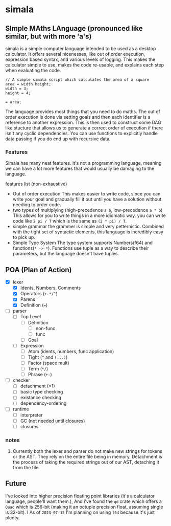 # simala
## SImple MAths LAnguage (pronounced like similar, but with more 'a's)
simala is a simple computer language intended to be used as a desktop
calculator. It offers several nicenesses, like out of order execution,
expression based syntax, and various levels of logging. This makes the
calculator simple to use, makes the code re-usable, and explains each step
when evaluating the code.

```simala
// A simple simala script which calculates the area of a square
area = width height;
width = 3;
height = 4;

= area;
```

The language provides most things that you need to do maths. The out of order
execution is done via setting goals and then each identifier is a reference to
another expression. This is then used to construct some DAG like stucture that
allows us to generate a correct order of execution if there isn't any cyclic
dependencies. You can use functions to explicitly handle data passing if you
do end up with recursive data.

### Features

Simala has many neat features. it's not a programming language, meaning we can
have a lot more features that would usually be damaging to the language.

features list (non-exhaustive)
- Out of order execution
  This makes easier to write code, since you can write your goal and gradually
  fill it out until you have a solution without needing to order code.
- two types of multiplying (high-precedence `a b`, low-precedence `a * b`)
  This allows for you to write things in a more idiomatic way.
  you can write code like `2 pi / T` which is the same as `(2 * pi) / T`.
- simple grammar
  the grammer is simple and very petternistic. Combined with the tight set of
  syntactic elements, this language is incredibly easy to pick up.
- Simple Type System
  The type system supports Numbers(f64) and functions(`* -> *`). Functions use
  tuple as a way to describe their parameters, but the language doesn't have 
  tuples.

## POA (Plan of Action)
- [X] lexer
  - [X] Idents, Numbers, Comments
  - [X] Operators (`+-*/^`)
  - [X] Parens
  - [X] Definition (`=`)
- [ ] parser
    - [ ] Top Level
        - [ ] Definition
            - [ ] non-func
            - [ ] func
        - [ ] Goal
    - [ ] Expression
        - [ ] Atom   (idents, numbers, func application)
        - [ ] Tight  (`^` and `(...)`)
        - [ ] Factor (space mult)
        - [ ] Term   (`*/`)
        - [ ] Phrase (`+-`)
- [ ] checker
    - [ ] detachment (*1)
    - [ ] basic type checking
    - [ ] existance checking
    - [ ] dependency-ordering
- [ ] runtime
    - [ ] interpreter
    - [ ] GC (not needed until closures) 
    - [ ] closures
### notes
1) Currently both the lexer and parser do not make new strings for tokens or
    the AST. They rely on the entire file being in memory. Detachment is the
    process of taking the required strings out of our AST, detaching it from
    the file.
## Future
I've looked into higher precision floating point libraries (it's a calculator
language, people'll want them.), And i've found the `qd` crate which offers a
`Quad` which is 256-bit (making it an octuple precision float, assuming single
is 32-bit). I As of `2023-07-15` I'm planning on using `f64` because it's just
plenty.
